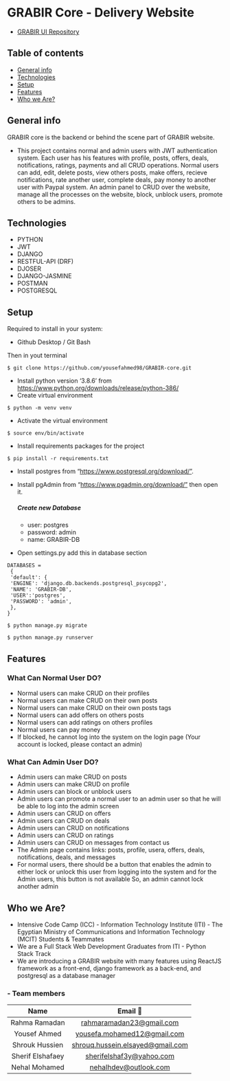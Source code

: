 # GRABIR Core - Delivery Website
* [GRABIR UI Repository](https://github.com/yousefahmed98/GRABIR-ui)
## Table of contents
* [General info](#general-info)
* [Technologies](#technologies)
* [Setup](#setup)
* [Features](#features)
* [Who we Are?](#who-we-are)

## General info
GRABIR core is the backend or behind the scene part of GRABIR website.
- This project contains normal and admin users with JWT authentication system. 
Each user has his features with profile, posts, offers, deals, notifications, ratings, payments and all CRUD operations.
Normal users can add, edit, delete posts, view others posts, make
offers, recieve notifications, rate another user, complete deals, pay money to another user with Paypal system. 
An admin panel to CRUD over the website, manage all the processes on the website, block, unblock users, promote others to be admins.

## Technologies
- PYTHON
- JWT 
- DJANGO
- RESTFUL-API (DRF) 
- DJOSER
- DJANGO-JASMINE
- POSTMAN
- POSTGRESQL

## Setup
Required to install in your system:
- Github Desktop / Git Bash

Then in yout terminal
```
$ git clone https://github.com/yousefahmed98/GRABIR-core.git
```
- Install python version ‘3.8.6’ from https://www.python.org/downloads/release/python-386/
- Create virtual environment
```
$ python -m venv venv
```
- Activate the virtual environment
```
$ source env/bin/activate
```
- Install requirements packages for the project
```
$ pip install -r requirements.txt
```
- Install postgres from “https://www.postgresql.org/download/”.
- Install pgAdmin from “https://www.pgadmin.org/download/” then open it.
	##### Create new Database 
	* user: postgres
  * password: admin 
  * name: GRABIR-DB
  
- Open settings.py add this in database section
 ```
DATABASES = 
  {
  'default': {
  'ENGINE': 'django.db.backends.postgresql_psycopg2',
  'NAME': 'GRABIR-DB',
  'USER':'postgres',
  'PASSWORD': 'admin',
  },
}  
```
```
$ python manage.py migrate
```
```
$ python manage.py runserver
```
## Features
### What Can Normal User DO?
- Normal users can make CRUD on their profiles
- Normal users can make CRUD on their own posts
- Normal users can make CRUD on their own posts tags
- Normal users can add offers on others posts
- Normal users can add ratings on others profiles
- Normal users can pay money
- If blocked, he cannot log into the system on the login page (Your account is locked, please contact an admin)

### What Can Admin User DO?
- Admin users can make CRUD on posts
- Admin users can make CRUD on profile
- Admin users can block or unblock users
- Admin users can promote a normal user to an admin user so that he will be able to log into the admin screen
- Admin users can CRUD on offers
- Admin users can CRUD on deals
- Admin users can CRUD on notifications
- Admin users can CRUD on ratings
- Admin users can CRUD on messages from contact us
- The Admin page contains links: posts, profile, usera, offers, deals, notifications, deals, and messages
- For normal users, there should be a button that enables the admin to either lock or unlock this user from logging into the system and for the Admin users, this button is not available So, an admin cannot lock another admin

## Who we Are?
- Intensive Code Camp (ICC) - Information Technology Institute (ITI) - The Egyptian Ministry of Communications and Information Technology (MCIT) Students & Teammates
- We are a Full Stack Web Development Graduates from ITI - Python Stack Track
- We are introducing a GRABIR website with many features using ReactJS framework as a front-end, django framework as a back-end, and postgresql as a database manager

### - Team members
| Name | Email 📧| 
| :-----: | :-: |
| Rahma Ramadan | rahmaramadan23@gmail.com |
| Yousef Ahmed | yousefa.mohamed12@gmail.com |
| Shrouk Hussien | shrouq.hussein.elsayed@gmail.com |
| Sherif Elshafaey | sherifelshaf3y@yahoo.com |
| Nehal Mohamed | nehalhdev@outlook.com |

